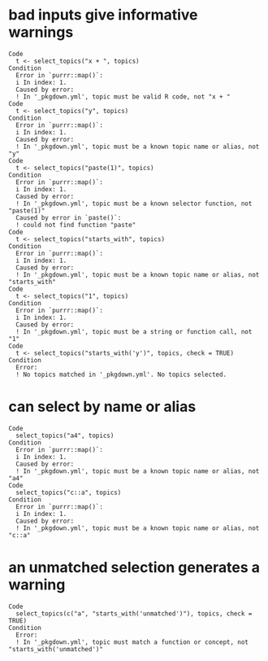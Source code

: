 # bad inputs give informative warnings

    Code
      t <- select_topics("x + ", topics)
    Condition
      Error in `purrr::map()`:
      i In index: 1.
      Caused by error:
      ! In '_pkgdown.yml', topic must be valid R code, not "x + "
    Code
      t <- select_topics("y", topics)
    Condition
      Error in `purrr::map()`:
      i In index: 1.
      Caused by error:
      ! In '_pkgdown.yml', topic must be a known topic name or alias, not "y"
    Code
      t <- select_topics("paste(1)", topics)
    Condition
      Error in `purrr::map()`:
      i In index: 1.
      Caused by error:
      ! In '_pkgdown.yml', topic must be a known selector function, not "paste(1)"
      Caused by error in `paste()`:
      ! could not find function "paste"
    Code
      t <- select_topics("starts_with", topics)
    Condition
      Error in `purrr::map()`:
      i In index: 1.
      Caused by error:
      ! In '_pkgdown.yml', topic must be a known topic name or alias, not "starts_with"
    Code
      t <- select_topics("1", topics)
    Condition
      Error in `purrr::map()`:
      i In index: 1.
      Caused by error:
      ! In '_pkgdown.yml', topic must be a string or function call, not "1"
    Code
      t <- select_topics("starts_with('y')", topics, check = TRUE)
    Condition
      Error:
      ! No topics matched in '_pkgdown.yml'. No topics selected.

# can select by name or alias

    Code
      select_topics("a4", topics)
    Condition
      Error in `purrr::map()`:
      i In index: 1.
      Caused by error:
      ! In '_pkgdown.yml', topic must be a known topic name or alias, not "a4"
    Code
      select_topics("c::a", topics)
    Condition
      Error in `purrr::map()`:
      i In index: 1.
      Caused by error:
      ! In '_pkgdown.yml', topic must be a known topic name or alias, not "c::a"

# an unmatched selection generates a warning

    Code
      select_topics(c("a", "starts_with('unmatched')"), topics, check = TRUE)
    Condition
      Error:
      ! In '_pkgdown.yml', topic must match a function or concept, not "starts_with('unmatched')"

